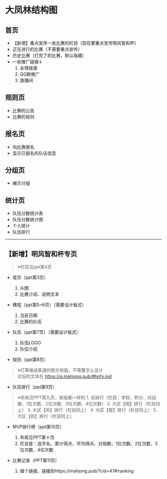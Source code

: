 # 大凤林结构图

## 首页
* 【新增】重点宣传一些比赛的栏目（现在要重点宣传明风智和杯）
* 正在进行的比赛（不需要重点宣传）
* 历史比赛（打完了的比赛，默认隐藏）
* 一些推广链接↓
    1. 友情链接
    2. QQ群推广
    3. 直播间

## 规则页
* 比赛的公告
* 比赛的规则
    
## 报名页
* 向比赛报名
* 显示已报名的队伍信息

## 分组页
* 展示分组

## 统计页
* 队伍分数统计表
* 队伍分数统计图
* 个人统计
* 队伍排行

------

## 【新增】明风智和杯专页

> ※栏目见ppt第4页

* 首页（ppt第3页）
    1. 头图
    2. 比赛介绍、说明文本

* 赛程（ppt第5~6页）（需要设计板式）
    1. 当前日期
    2. 比赛的队伍

* 队伍（ppt第7页）（需要设计板式）
    1. 队伍LOGO
    2. 队伍介绍

* 规则（ppt第8页）
> ※打算做成普通的图文排版，不需要怎么设计  
> 实际的文本在 https://g.mahjong.pub/#hnfy.md 

* 队伍排行（ppt第9页）  
> ※布局见PPT第九页，排版都一样的
    1. 总排行（栏目：学校、积分、对战数、1位次数、2位次数、3位次数、4位次数）
    2. 大区【明】排行（栏目同上）
    3. 大区【风】排行（栏目同上）
    4. 大区【智】排行（栏目同上）
    5. 大区【和】排行（栏目同上）

* MVP排行榜（ppt第10页）  
    1. 布局见PPT第十页
    2. 栏目是：选手名、累计得点、平均得点、对局数、1位次数、2位次数、3位次数、4位次数

* 比赛记录（PPT第11页）
    1. 做个链接，链接到https://mahjong.pub/?cid=47#!ranking
